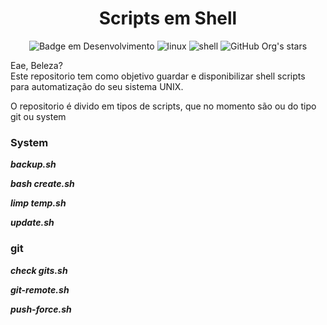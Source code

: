 <h1 align="center"> Scripts em Shell</h1>


<div align="center">

![Badge em Desenvolvimento](http://img.shields.io/static/v1?label=STATUS&message=FINALIZADO&color=GREEN&style=for-the-badge)
![linux](https://img.shields.io/badge/Linux-FCC624?style=for-the-badge&logo=linux&logoColor=black)
![shell](https://img.shields.io/badge/Shell_Script-121011?style=for-the-badge&logo=gnu-bash&logoColor=white)
![GitHub Org's stars](https://img.shields.io/github/stars/and3510?style=social)

</div>



Eae, Beleza? <br>
Este repositorio tem como objetivo guardar e disponibilizar shell scripts
para automatização do seu sistema UNIX.

O repositorio é divido em tipos de scripts, que no momento são ou do tipo git ou system

### System

***backup.sh*** 

***bash create.sh***

***limp temp.sh***

***update.sh***



### git

***check gits.sh***

***git-remote.sh***

***push-force.sh***